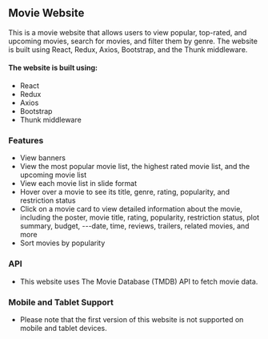 ## Movie Website

This is a movie website that allows users to view popular, top-rated, and upcoming movies, search for movies, and filter them by genre. The website is built using React, Redux, Axios, Bootstrap, and the Thunk middleware.

#### The website is built using:

- React
- Redux
- Axios
- Bootstrap
- Thunk middleware

### Features
- View banners
- View the most popular movie list, the highest rated movie list, and the upcoming movie list
- View each movie list in slide format
- Hover over a movie to see its title, genre, rating, popularity, and restriction status
- Click on a movie card to view detailed information about the movie, including the poster, movie title, rating, popularity, restriction status, plot summary, budget, ---date, time, reviews, trailers, related movies, and more
- Sort movies by popularity

### API
- This website uses The Movie Database (TMDB) API to fetch movie data.

### Mobile and Tablet Support
- Please note that the first version of this website is not supported on mobile and tablet devices.
